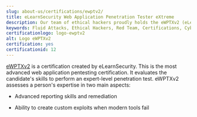 ```yaml
---
slug: about-us/certifications/ewptv2/
title: eLearnSecurity Web Application Penetration Tester eXtreme
description: Our team of ethical hackers proudly holds the eWPTXv2 (eLearnSecurity Web Application Penetration Tester eXtreme) certification, among many others.
keywords: Fluid Attacks, Ethical Hackers, Red Team, Certifications, Cybersecurity, Pentesters, Whitehat Hackers, EWPTX
certificationlogo: logo-ewptv2
alt: Logo eWPTXv2
certification: yes
certificationid: 12
---
```


[eWPTXv2](https://elearnsecurity.com/product/ewptxv2-certification/)
is a certification created by eLearnSecurity.
This is the most advanced web application pentesting certification.
It evaluates the candidate's skills
to perform an expert-level penetration test.
eWPTXv2 assesses a person's expertise in two main aspects:

- Advanced reporting skills and remediation

- Ability to create custom exploits when modern tools fail
